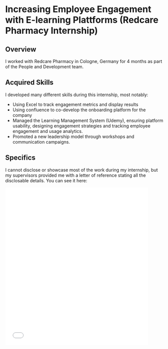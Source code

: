 # Increasing Employee Engagement with E-learning Plattforms (Redcare Pharmacy Internship)


## Overview
I worked with Redcare Pharmacy in Cologne, Germany for 4 months as part of the People and Development team.

## Acquired Skills
I developed many different skills during this internship, most notably:

* Using Excel to track engagement metrics and display results
* Using confluence to co-develop the onboarding platform for the company
* Managed the Learning Management System (Udemy), ensuring platform usability, designing
engagement strategies and tracking employee engagement and usage analytics.
* Promoted a new leadership model through workshops and communication campaigns.


## Specifics
I cannot disclose or showcase most of the work during my internship, but my supervisors provided me with a letter of reference stating all the disclosable details. You can see it here:

 <iframe src="../../assets/Held_Sofia_Reference_letter.pdf" width="90%" height="500px" style="border: none;"></iframe>